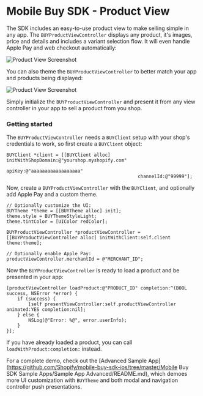 # Mobile Buy SDK - Product View

The SDK includes an easy-to-use product view to make selling simple in any app. The `BUYProductViewController` displays any product, it's images, price and details and includes a variant selection flow. It will even handle Apple Pay and web checkout automatically:

![Product View Screenshot](https://raw.github.com/Shopify/mobile-buy-sdk-ios/master/Assets/Product_View_Screenshot_1.png)

You can also theme the `BUYProductViewController` to better match your app and products being displayed:

![Product View Screenshot](https://raw.github.com/Shopify/mobile-buy-sdk-ios/master/Assets/Product_View_Screenshot_2.png)

Simply initialize the `BUYProductViewController` and present it from any view controller in your app to sell a product from you shop.

### Getting started

The `BUYProductViewController` needs a `BUYClient` setup with your shop's credentials to work, so first create a `BUYClient` object:

```objc
BUYClient *client = [[BUYClient alloc] initWithShopDomain:@"yourshop.myshopify.com"
                                                   apiKey:@"aaaaaaaaaaaaaaaaaa"
                                                channelId:@"99999"];
```

Now, create a `BUYProductViewController` with the `BUYClient`, and optionally add Apple Pay and a custom theme.

```objc
// Optionally customize the UI:
BUYTheme *theme = [[BUYTheme alloc] init];
theme.style = BUYThemeStyleLight;
theme.tintColor = [UIColor redColor];

BUYProductViewController *productViewController = [[BUYProductViewController alloc] initWithClient:self.client theme:theme];

// Optionally enable Apple Pay:
productViewController.merchantId = @"MERCHANT_ID";
```

Now the `BUYProductViewController` is ready to load a product and be presented in your app:

```objc
[productViewController loadProduct:@"PRODUCT_ID" completion:^(BOOL success, NSError *error) {
    if (success) {
        [self presentViewController:self.productViewController animated:YES completion:nil];
    } else {
        NSLog(@"Error: %@", error.userInfo);
    }
}];
```

If you have already loaded a product, you can call `loadWithProduct:completion:` instead. 

For a complete demo, check out the [Advanced Sample App](https://github.com/Shopify/mobile-buy-sdk-ios/tree/master/Mobile Buy SDK Sample Apps/Sample App Advanced/README.md), which demoes more UI customization with `BUYTheme` and both modal and navigation controller push presentations.
